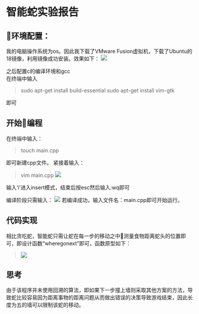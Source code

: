 # 智能蛇实验报告

## 环境配置：
我的电脑操作系统为os。因此我下载了VMware Fusion虚拟机，下载了Ubuntu的18镜像，利用镜像成功安装。效果如下：
![](https://upload.cc/i1/2018/12/12/XpZr6a.png)

之后配置c的编译环境和gcc    
在终端中输入
> sudo apt-get install build-essential
>sudo apt-get install vim-gtk

即可

## 开始编程

在终端中输入：
>touch main.cpp

即可新建cpp文件。
紧接着输入：
>vim main.cpp
![](https://upload.cc/i1/2018/12/12/SgudQa.png)

输入‘i’进入insert模式，结束后按esc然后输入:wq即可

    
编译阶段只需输入：
![](https://upload.cc/i1/2018/12/12/Lm1feU.png)
若编译成功，输入文件名：main.cpp即可开始运行。    

## 代码实现
相比贪吃蛇，智能蛇只需让蛇在每一步的移动之中测量食物距离蛇头的位置即可，即设计函数“wheregonext”即可，函数原型如下：
>![](https://upload.cc/i1/2018/12/12/zKlkFf.png)

## 思考
由于该程序并未使用回溯的算法，即如果下一步撞上墙则采取其他方案的方法，导致蛇比较容易因为距离事物的距离问题从而做出错误的决策导致游戏结束，因此长度为五的墙可以限制该蛇的移动。
